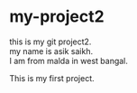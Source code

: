 # my-project2
this is my git project2.
<br>
my name is asik saikh.
<br>
I am from malda in west bangal.

This is my first project.

